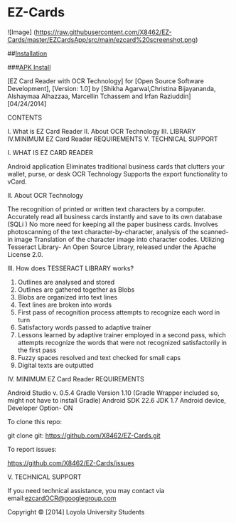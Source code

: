EZ-Cards
========

![Image] (https://raw.githubusercontent.com/X8462/EZ-Cards/master/EZCardsApp/src/main/ezcard%20screenshot.png)

##[Installation](https://github.com/X8462/EZ-Cards/blob/master/Install.md) 

###[APK Install](https://github.com/X8462/EZ-Cards/raw/master/EZCardsApp.apk)

[EZ Card Reader with OCR Technology] for [Open Source Software Development], [Version: 1.0]
by [Shikha Agarwal,Christina Bijayananda, Alshaymaa Alhazzaa, Marcellin Tchassem and Irfan Raziuddin] [04/24/2014]

CONTENTS

I. What is EZ Card Reader II. About OCR Technology III. LIBRARY IV.MINIMUM EZ Card Reader REQUIREMENTS V. TECHNICAL SUPPORT

I. WHAT IS EZ CARD READER

Android application
Eliminates traditional business cards that clutters your wallet, purse, or desk
OCR Technology
Supports the export functionality to vCard. 

II. About OCR Technology

The recognition of printed or written text characters by a computer.
Accurately read all  business cards instantly and save to its own database (SQLi ) No more need for keeping all the paper business cards.
Involves photoscanning of the text character-by-character, analysis of the scanned-in image
Translation of the character image into character codes. 
Utilizing Tesseract Library- An Open Source Library, released under the Apache License 2.0.


III. How does TESSERACT LIBRARY works? 

1. Outlines are analysed and stored 
2. Outlines are gathered together as Blobs 
3. Blobs are organized into text lines 
4. Text lines are broken into words 
5. First pass of recognition process attempts to recognize each word in turn 
6. Satisfactory words passed to adaptive trainer 
7. Lessons learned by adaptive trainer employed in a second pass, which attempts recognize the words that were not recognized satisfactorily in the first pass 
8. Fuzzy spaces resolved and text checked for small caps 
9. Digital texts are outputted 

IV. MINIMUM EZ Card Reader REQUIREMENTS

Android Studio v. 0.5.4
Gradle Version 1.10 (Gradle Wrapper included so, might not have to install Gradle)
Android SDK 22.6
JDK 1.7
Android device, Developer Option- ON

To clone this repo:

   git clone git: https://github.com/X8462/EZ-Cards.git

To report issues:

   https://github.com/X8462/EZ-Cards/issues
   
V. TECHNICAL SUPPORT

If you need technical assistance, you may contact via email:ezcardOCR@googlegroup.com


Copyright © [2014] Loyola University Students 
